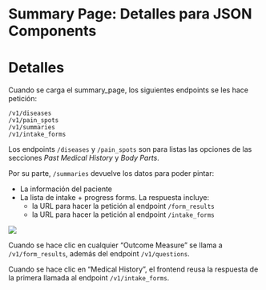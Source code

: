 # Summary Page: Detalles para JSON Components

# Detalles

Cuando se carga el summary_page, los siguientes endpoints se les hace petición:

    /v1/diseases
    /v1/pain_spots
    /v1/summaries
    /v1/intake_forms

Los endpoints `/diseases` y `/pain_spots` son para listas las opciones de las secciones *Past Medical History* y *Body Parts*.

Por su parte, `/summaries` devuelve los datos para poder pintar:

- La información del paciente
- La lista de intake + progress forms. La respuesta incluye:
    - la URL para hacer la petición al endpoint `/form_results`
    - la URL para hacer la petición al endpoint `/intake_forms`


![](https://paper-attachments.dropboxusercontent.com/s_E08E2C25D12D79739E8975F522D90D2B871401AAD11260B6CECF4DF96BA90D83_1718750137813_001.summary.page.top.png)


Cuando se hace clic en cualquier “Outcome Measure” se llama a `/v1/form_results`, además del endpoint `/v1/questions`.

Cuando se hace clic en “Medical History”, el frontend reusa la respuesta de la primera llamada al endpoint `/v1/intake_forms`.

